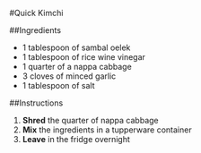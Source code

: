 #Quick Kimchi

##Ingredients
* 1 tablespoon of sambal oelek
* 1 tablespoon of rice wine vinegar
* 1 quarter of a nappa cabbage
* 3 cloves of minced garlic
* 1 tablespoon of salt

##Instructions
1. **Shred** the quarter of nappa cabbage
2. **Mix** the ingredients in a tupperware container
3. **Leave** in the fridge overnight
